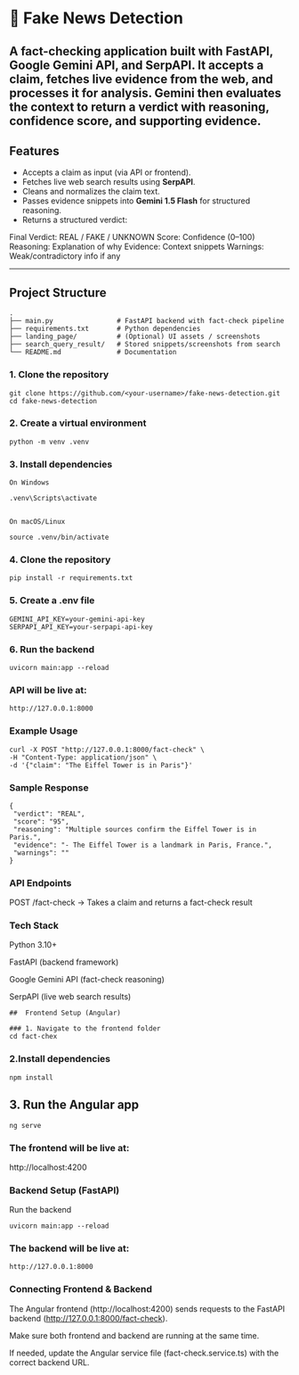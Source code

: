 # 📰 Fake News Detection

A fact-checking application built with FastAPI, Google Gemini API, and SerpAPI.
It accepts a claim, fetches live evidence from the web, and processes it for analysis.
Gemini then evaluates the context to return a verdict with reasoning, confidence score, and supporting evidence.
---

##  Features
- Accepts a claim as input (via API or frontend).  
- Fetches live web search results using **SerpAPI**.  
- Cleans and normalizes the claim text.  
- Passes evidence snippets into **Gemini 1.5 Flash** for structured reasoning.  
- Returns a structured verdict:

Final Verdict: REAL / FAKE / UNKNOWN
Score: Confidence (0–100)
Reasoning: Explanation of why
Evidence: Context snippets
Warnings: Weak/contradictory info if any

---

##  Project Structure
```text
.
├── main.py                # FastAPI backend with fact-check pipeline  
├── requirements.txt       # Python dependencies  
├── landing_page/          # (Optional) UI assets / screenshots  
├── search_query_result/   # Stored snippets/screenshots from search  
└── README.md              # Documentation  
```
### 1. Clone the repository
```
git clone https://github.com/<your-username>/fake-news-detection.git
cd fake-news-detection
```
### 2. Create a virtual environment
```
python -m venv .venv
```
### 3. Install dependencies
```
On Windows

.venv\Scripts\activate


On macOS/Linux

source .venv/bin/activate
```
### 4. Clone the repository
```
pip install -r requirements.txt
```

### 5. Create a .env file
```
GEMINI_API_KEY=your-gemini-api-key
SERPAPI_API_KEY=your-serpapi-api-key

```

### 6. Run the backend
```
uvicorn main:app --reload

```
### API will be live at:
```
http://127.0.0.1:8000

```

 ### Example Usage
 ```
curl -X POST "http://127.0.0.1:8000/fact-check" \
-H "Content-Type: application/json" \
-d '{"claim": "The Eiffel Tower is in Paris"}'

```
 ### Sample Response
 ```
{
  "verdict": "REAL",
  "score": "95",
  "reasoning": "Multiple sources confirm the Eiffel Tower is in Paris.",
  "evidence": "- The Eiffel Tower is a landmark in Paris, France.",
  "warnings": ""
}

```
 
### API Endpoints
POST /fact-check   → Takes a claim and returns a fact-check result

### Tech Stack

Python 3.10+

FastAPI (backend framework)

Google Gemini API (fact-check reasoning)

SerpAPI (live web search results)

```
##  Frontend Setup (Angular)

### 1. Navigate to the frontend folder
cd fact-chex

```
###  2.Install dependencies
```
npm install

```
## 3. Run the Angular app
```
ng serve

```
### The frontend will be live at: 
http://localhost:4200

### Backend Setup (FastAPI)
Run the backend
```
uvicorn main:app --reload
```
### The backend will be live at:
```
http://127.0.0.1:8000

```

### Connecting Frontend & Backend
The Angular frontend (http://localhost:4200) sends requests to the FastAPI backend (http://127.0.0.1:8000/fact-check).

Make sure both frontend and backend are running at the same time.

If needed, update the Angular service file (fact-check.service.ts) with the correct backend URL.
















